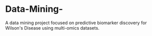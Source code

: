 # Data-Mining-
A data mining project focused on predictive biomarker discovery for Wilson's Disease using multi-omics datasets.
